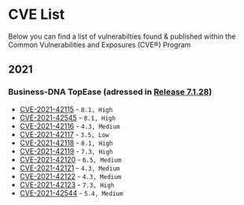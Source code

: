 # CVE List

Below you can find a list of vulnerabilties found & published within the Common Vulnerabilities and Exposures (CVE®) Program

## 2021

### Business-DNA TopEase (adressed in [Release 7.1.28](https://confluence.topease.ch/confluence/display/DOC/Release+Notes))
* [CVE-2021-42115](https://www.cve.org/CVERecord?id=CVE-2021-42115) - `8.1, High`
* [CVE-2021-42545](https://www.cve.org/CVERecord?id=CVE-2021-42545) - `8.1, High`
* [CVE-2021-42116](https://www.cve.org/CVERecord?id=CVE-2021-42116) - `4.3, Medium`
* [CVE-2021-42117](https://www.cve.org/CVERecord?id=CVE-2021-42117) - `3.5, Low`
* [CVE-2021-42118](https://www.cve.org/CVERecord?id=CVE-2021-42118) - `8.1, High`
* [CVE-2021-42119](https://www.cve.org/CVERecord?id=CVE-2021-42119) - `7.3, High`
* [CVE-2021-42120](https://www.cve.org/CVERecord?id=CVE-2021-42120) - `6.5, Medium`
* [CVE-2021-42121](https://www.cve.org/CVERecord?id=CVE-2021-42121) - `4.3, Medium`
* [CVE-2021-42122](https://www.cve.org/CVERecord?id=CVE-2021-42122) - `4.3, Medium`
* [CVE-2021-42123](https://www.cve.org/CVERecord?id=CVE-2021-42123) - `7.3, High`
* [CVE-2021-42544](https://www.cve.org/CVERecord?id=CVE-2021-42544) - `5.4, Medium`


